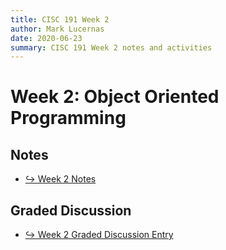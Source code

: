 ```yaml
---
title: CISC 191 Week 2
author: Mark Lucernas
date: 2020-06-23
summary: CISC 191 Week 2 notes and activities
---
```



# Week 2: Object Oriented Programming

## Notes

- [↪ Week 2 Notes](notes/w-2)


## Graded Discussion

- [↪ Week 2 Graded Discussion Entry](graded_discussion)
